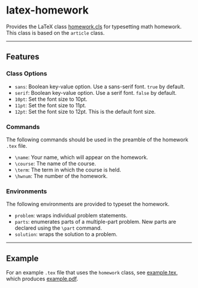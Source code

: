 # latex-homework

Provides the LaTeX class [homework.cls](homework.cls) for typesetting math homework.
This class is based on the `article` class.

***

## Features

### Class Options

* `sans`:
  Boolean key-value option. Use a sans-serif font. `true` by default.
* `serif`:
  Boolean key-value option. Use a serif font. `false` by default.
* `10pt`:
  Set the font size to 10pt.
* `11pt`:
  Set the font size to 11pt.
* `12pt`:
  Set the font size to 12pt. This is the default font size.

### Commands

The following commands should be used in the preamble of the homework `.tex` file.

* `\name`:
  Your name, which will appear on the homework.
* `\course`:
  The name of the course.
* `\term`:
  The term in which the course is held.
* `\hwnum`:
  The number of the homework.

### Environments

The following environments are provided to typeset the homework.

* `problem`:
  wraps individual problem statements.
* `parts`:
  enumerates parts of a multiple-part problem.
  New parts are declared using the `\part` command.
* `solution`:
  wraps the solution to a problem.

***

## Example

For an example `.tex` file that uses the `homework` class, see [example.tex](example.tex), which produces [example.pdf](example.pdf).
